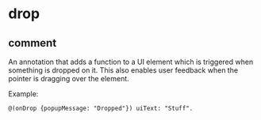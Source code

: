 # drop
## comment

An annotation that adds a function to a UI element which is triggered when something is dropped on it.
This also enables user feedback when the pointer is dragging over the element.

Example:
```
@(onDrop {popupMessage: "Dropped"}) uiText: "Stuff".
```